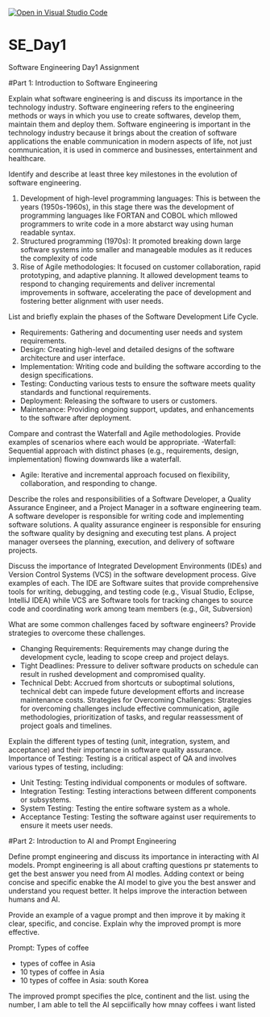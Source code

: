 [![Open in Visual Studio Code](https://classroom.github.com/assets/open-in-vscode-2e0aaae1b6195c2367325f4f02e2d04e9abb55f0b24a779b69b11b9e10269abc.svg)](https://classroom.github.com/online_ide?assignment_repo_id=15903901&assignment_repo_type=AssignmentRepo)
# SE_Day1
Software Engineering Day1 Assignment

#Part 1: Introduction to Software Engineering

Explain what software engineering is and discuss its importance in the technology industry.
Software engineering refers to the engineering methods or ways in which you use to create softwares, develop them, maintain them and deploy them. Software engineering is important in the technology industry because it brings about the creation of software applications the enable communication in modern aspects of life, not just communication, it is used in commerce and businesses, entertainment and healthcare.

Identify and describe at least three key milestones in the evolution of software engineering.
1. Development of high-level programming languages: This is between the years (1950s-1960s), in this stage there was the development of programming languages like FORTAN and COBOL which mllowed programmers to write code in a more abstarct way using human readable syntax.
2. Structured programming (1970s): It promoted breaking down large software systems into smaller and manageable modules as it reduces the complexity of code
3. Rise of Agile methodologies: It focused on customer collaboration, rapid prototyping, and adaptive planning. It allowed development teams to respond to changing requirements and deliver incremental improvements in software, accelerating the pace of development and fostering better alignment with user needs.

List and briefly explain the phases of the Software Development Life Cycle.
 - Requirements: Gathering and documenting user needs and system requirements.
  - Design: Creating high-level and detailed designs of the software architecture and user interface.
  - Implementation: Writing code and building the software according to the design specifications.
  - Testing: Conducting various tests to ensure the software meets quality standards and functional requirements.
  - Deployment: Releasing the software to users or customers.
  - Maintenance: Providing ongoing support, updates, and enhancements to the software after deployment.

Compare and contrast the Waterfall and Agile methodologies. Provide examples of scenarios where each would be appropriate.
  -Waterfall: Sequential approach with distinct phases (e.g., requirements, design, implementation) flowing downwards like a waterfall.
  - Agile: Iterative and incremental approach focused on flexibility, collaboration, and responding to change.

Describe the roles and responsibilities of a Software Developer, a Quality Assurance Engineer, and a Project Manager in a software engineering team.
A software developer is responsible for writing code and implementing software solutions. A quality assurance engineer is responsible for ensuring the software quality by designing and executing test plans. A project manager oversees the planning, execution, and delivery of software projects.

Discuss the importance of Integrated Development Environments (IDEs) and Version Control Systems (VCS) in the software development process. Give examples of each.
The IDE are Software suites that provide comprehensive tools for writing, debugging, and testing code (e.g., Visual Studio, Eclipse, IntelliJ IDEA) while VCS are Software tools for tracking changes to source code and coordinating work among team members (e.g., Git, Subversion)

What are some common challenges faced by software engineers? Provide strategies to overcome these challenges.
  - Changing Requirements: Requirements may change during the development cycle, leading to scope creep and project delays.
  - Tight Deadlines: Pressure to deliver software products on schedule can result in rushed development and compromised quality.
  - Technical Debt: Accrued from shortcuts or suboptimal solutions, technical debt can impede future development efforts and increase maintenance costs.
Strategies for Overcoming Challenges: Strategies for overcoming challenges include effective communication, agile methodologies, prioritization of tasks, and regular reassessment of project goals and timelines.

Explain the different types of testing (unit, integration, system, and acceptance) and their importance in software quality assurance.
Importance of Testing: Testing is a critical aspect of QA and involves various types of testing, including:
  - Unit Testing: Testing individual components or modules of software.
  - Integration Testing: Testing interactions between different components or subsystems.
  - System Testing: Testing the entire software system as a whole.
  - Acceptance Testing: Testing the software against user requirements to ensure it meets user needs.


#Part 2: Introduction to AI and Prompt Engineering


Define prompt engineering and discuss its importance in interacting with AI models.
Prompt engineering is all about crafting questions pr statements to get the best answer you need from AI modles. Adding context or being concise and specific enabke the AI model to give you the best answer and understand you request better. It helps improve the interaction between humans and AI.

Provide an example of a vague prompt and then improve it by making it clear, specific, and concise. Explain why the improved prompt is more effective.

Prompt: Types of coffee
- types of coffee in Asia
- 10 types of coffee in Asia
- 10 types of coffee in Asia: south Korea

The improved prompt specifies the plce, continent and the list. using the number, I am able to tell the AI sepciifically how mnay coffees i want listed

